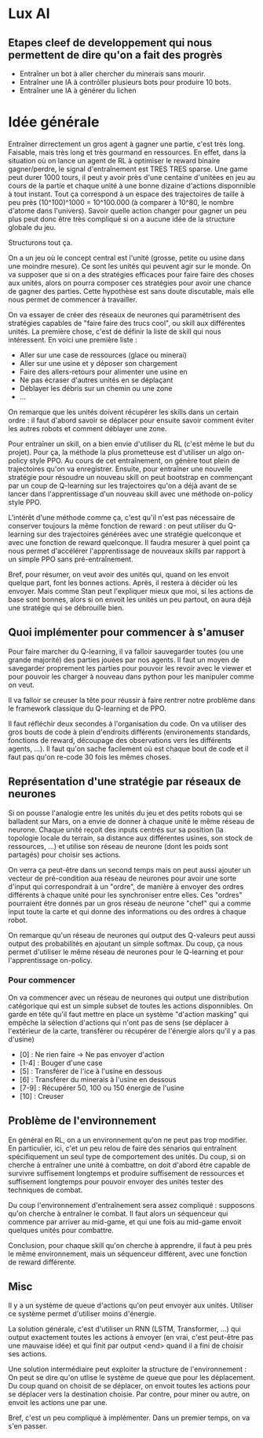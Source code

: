 

# Lux AI


## Etapes cleef de developpement qui nous permettent de dire qu'on a fait des progrès

- Entraîner un bot à aller chercher du minerais sans mourir.
- Entraîner une IA à contrôller plusieurs bots pour produire 10 bots.
- Entraîner une IA à générer du lichen

# Idée générale

Entraîner dirrectement un gros agent à gagner une partie, c'est très long. Faisable, mais très long et très gourmand en ressources. En effet, dans la situation où on lance un agent de RL à optimiser le reward binaire gagner/perdre, le signal d'entraînement est TRES TRES sparse. Une game peut durer 1000 tours, il peut y avoir près d'une centaine d'unitées en jeu au cours de la partie et chaque unité à une bonne dizaine d'actions disponnible à tout instant. Tout ça correspond à un espace des trajectoires de taille à peu près (10^100)^1000 = 10^100.000 (à comparer à 10^80, le nombre d'atome dans l'univers). Savoir quelle action changer pour gagner un peu plus peut donc être très compliqué si on a aucune idée de la structure globale du jeu.

Structurons tout ça.

On a un jeu où le concept central est l'unité (grosse, petite ou usine dans une moindre mesure). Ce sont les unités qui peuvent agir sur le monde. On va supposer que si on a des stratégies efficaces pour faire faire des choses aux unités, alors on pourra composer ces stratégies pour avoir une chance de gagner des parties. Cette hypothèse est sans doute discutable, mais elle nous permet de commencer à travailler.

On va essayer de créer des réseaux de neurones qui paramétrisent des stratégies capables de "faire faire des trucs cool", ou skill aux différentes unités. La première chose, c'est de définir la liste de skill qui nous intéressent. En voici une première liste :

- Aller sur une case de ressources (glace ou minerai)
- Aller sur une usine et y déposer son chargement
- Faire des allers-retours pour alimenter une usine en 
- Ne pas écraser d'autres unités en se déplaçant
- Déblayer les débris sur un chemin ou une zone
- ...

On remarque que les unités doivent récupérer les skills dans un certain ordre : il faut d'abord savoir se déplacer pour ensuite savoir comment éviter les autres robots et comment déblayer une zone.

Pour entraîner un skill, on a bien envie d'utiliser du RL (c'est même le but du projet). Pour ça, la méthode la plus prometteuse est d'utiliser un algo on-policy style PPO. Au cours de cet entraînement, on génère tout plein de trajectoires qu'on va enregistrer. Ensuite, pour entraîner une nouvelle stratégie pour résoudre un nouveau skill on peut bootstrap en commençant par un coup de Q-learning sur les trajectoires qu'on a déjà avant de se lancer dans l'apprentissage d'un nouveau skill avec une méthode on-policy style PPO. 

L'intérêt d'une méthode comme ça, c'est qu'il n'est pas nécessaire de conserver toujours la même fonction de reward : on peut utiliser du Q-learning sur des trajectoires générées avec une stratégie quelconque et avec une fonction de reward quelconque. Il faudra mesurer à quel point ça nous permet d'accélérer l'apprentissage de nouveaux skills par rapport à un simple PPO sans pré-entraînement. 

Bref, pour résumer, on veut avoir des unités qui, quand on les envoit quelque part, font les bonnes actions. Après, il restera à décider où les envoyer. Mais comme Stan peut l'expliquer mieux que moi, si les actions de base sont bonnes, alors si on envoit les unités un peu partout, on aura déjà une stratégie qui se débrouille bien.

## Quoi implémenter pour commencer à s'amuser

Pour faire marcher du Q-learning, il va falloir sauvegarder toutes (ou une grande majorité) des parties jouées par nos agents. Il faut un moyen de savegarder proprement les parties pour pouvoir les revoir avec le viewer et pour pouvoir les charger à nouveau dans python pour les manipuler comme on veut.

Il va falloir se creuser la tête pour réussir à faire rentrer notre problème dans le framework classique du Q-learning et de PPO.

Il faut réfléchir deux secondes à l'organisation du code. On va utiliser des gros bouts de code à plein d'endroits différents (environements standards, fonctions de reward, découpage des observations vers les différents agents, ...). Il faut qu'on sache facilement où est chaque bout de code et il faut pas qu'on re-code 30 fois les mêmes choses.

## Représentation d'une stratégie par réseaux de neurones

Si on pousse l'analogie entre les unités du jeu et des petits robots qui se balladent sur Mars, on a envie de donner à chaque unité le même réseau de neurone. Chaque unité reçoit des inputs centrés sur sa position (la topologie locale du terrain, sa distance aux différentes usines, son stock de ressources, ...) et utilise son réseau de neurone (dont les poids sont partagés) pour choisir ses actions. 

On verra ça peut-être dans un second temps mais on peut aussi ajouter un vecteur de pré-condition aua réseau de neurones pour avoir une sorte d'input qui correspondrait à un "ordre", de manière à envoyer des ordres différents à chaque unité pour les synchroniser entre elles. Ces "ordres" pourraient être donnés par un gros réseau de neurone "chef" qui a comme input toute la carte et qui donne des informations ou des ordres à chaque robot. 

On remarque qu'un réseau de neurones qui output des Q-valeurs peut aussi output des probabilités en ajoutant un simple softmax. Du coup, ça nous permet d'utiliser le même réseau de neurones pour le Q-learning et pour l'apprentissage on-policy.

### Pour commencer

On va commencer avec un réseau de neurones qui output une distribution catégorique qui est un simple subset de toutes les actions disponnibles. On garde en tête qu'il faut mettre en place un système "d'action masking" qui empêche la sélection d'actions qui n'ont pas de sens (se déplacer à l'extérieur de la carte, transférer ou récupérer de l'énergie alors qu'il y a pas d'usine)

- [0] : Ne rien faire -> Ne pas envoyer d'action
- [1-4] : Bouger d'une case
- [5] : Transférer de l'ice à l'usine en dessous
- [6] : Transférer du minerais à l'usine en dessous
- [7-9] : Récupérer 50, 100 ou 150 énergie de l'usine
- [10] : Creuser

## Problème de l'environnement

En général en RL, on a un environnement qu'on ne peut pas trop modifier. En particulier, ici, c'et un peu relou de faire des sénarios qui entraînent spécifiquement un seul type de comportement des unités. Du coup, si on cherche à entraîner une unité à combattre, on doit d'abord être capable de survivre suffisement longtemps et produire suffisement de ressources et suffisement longtemps pour pouvoir envoyer des unités tester des techniques de combat.

Du coup l'environnement d'entraînement sera assez compliqué : supposons qu'on cherche à entraîner le combat. Il faut alors un séquenceur qui commence par arriver au mid-game, et qui une fois au mid-game envoit quelques unités pour combattre. 

Conclusion, pour chaque skill qu'on cherche à apprendre, il faut à peu près le même environnement, mais un séquenceur différent, avec une fonction de reward différente. 

## Misc

Il y a un système de queue d'actions qu'on peut envoyer aux unités. Utiliser ce système permet d'utiliser moins d'énergie. 

La solution générale, c'est d'utiliser un RNN (LSTM, Transformer, ...) qui output exactement toutes les actions à envoyer (en vrai, c'est peut-être pas une mauvaise idée) et qui finit par output \<end> quand il a fini de choisir ses actions. 

Une solution intermédiaire peut exploiter la structure de l'environnement : On peut se dire qu'on utlise le système de queue que pour les déplacement. Du coup quand on choisit de se déplacer, on envoit toutes les actions pour se déplacer vers la destination choisie. Par contre, pour miner ou autre, on envoit les actions une par une.

Bref, c'est un peu compliqué à implémenter. Dans un premier temps, on va s'en passer.